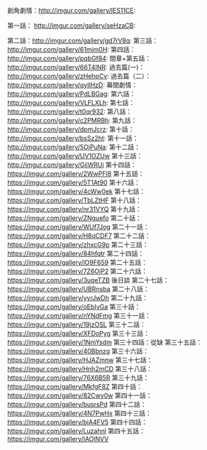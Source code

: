 
創角劇情：http://imgur.com/gallery/IES11CE: 

第一話： http://imgur.com/gallery/seHzaCB: 

第二話：http://imgur.com/gallery/gd7rV8q: 
第三話：http://imgur.com/gallery/61mim0H: 
第四話：http://imgur.com/gallery/pqbGf84: 
間章+第五話：http://imgur.com/gallery/66T4INR: 
過去篇(一)：http://imgur.com/gallery/zHehpCv: 
過去篇（二）：http://imgur.com/gallery/qyIlHzD: 
幕間劇情：http://imgur.com/gallery/PdLBGag: 
第六話：http://imgur.com/gallery/VLFLXLh: 
第七話：http://imgur.com/gallery/t0qr932: 
第八話：http://imgur.com/gallery/c2PMRBh: 
第九話：http://imgur.com/gallery/dpmJcrz: 
第十話：http://imgur.com/gallery/bsSz2ht: 
第十一話：http://imgur.com/gallery/5OjPuNa: 
第十二話：http://imgur.com/gallery/UV1OZUw
第十三話：http://imgur.com/gallery/GiiWRUi
第十四話：https://imgur.com/gallery/2WwPFI8
第十五話：https://imgur.com/gallery/5T1At90
第十六話：https://imgur.com/gallery/4cWw0ek
第十七話：https://imgur.com/gallery/TbLZtHF
第十八話：https://imgur.com/gallery/nr31VYQ
第十九話：https://imgur.com/gallery/ZNguefo
第二十話：https://imgur.com/gallery/WUf7Jog
第二十一話：https://imgur.com/gallery/H8qCDF7
第二十二話：https://imgur.com/gallery/zhxcG9p
第二十三話：https://imgur.com/gallery/84hfqtr
第二十四話：https://imgur.com/gallery/lO9F659
第二十五話：https://imgur.com/gallery/7Z6OjP2
第二十六話：https://imgur.com/gallery/3uqeTZB
後日談
第二十七話：https://imgur.com/gallery/UBRnsba
第二十八話：https://imgur.com/gallery/yyrJwDh
第二十九話：https://imgur.com/gallery/oEbIvGa
第三十話：https://imgur.com/gallery/nYNdFmg
第三十一話：https://imgur.com/gallery/19jzOSL
第三十二話：https://imgur.com/gallery/XFDoPyg
第三十三話：https://imgur.com/gallery/1NmYsdm
第三十四話：從缺
第三十五話：https://imgur.com/gallery/40Bbnzg
第三十六話：https://imgur.com/gallery/HJAZmnw
第三十七話：https://imgur.com/gallery/Hnh2mCD
第三十八話：https://imgur.com/gallery/76X6B5R
第三十九話：https://imgur.com/gallery/MkfgF8Z
第四十話：https://imgur.com/gallery/82Cwy0w
第四十一話：https://imgur.com/gallery/busrsPd
第四十二話：https://imgur.com/gallery/4N7PwHx
第四十三話：https://imgur.com/gallery/bjA4FV5
第四十四話：https://imgur.com/gallery/Luzahnl
第四十五話：https://imgur.com/gallery/IAOlNVV
